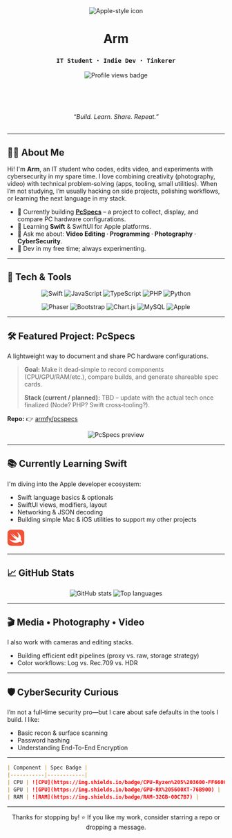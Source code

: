 <div align="center">
  <picture>
    <source media="(prefers-color-scheme: dark)" srcset="https://img.icons8.com/ios-filled/100/ffffff/mac-os--v1.png" />
    <source media="(prefers-color-scheme: light)" srcset="https://img.icons8.com/ios-filled/100/000000/mac-os--v1.png" />
    <img alt="Apple-style icon" width="72" height="72" src="https://img.icons8.com/ios-filled/100/000000/mac-os--v1.png" />
  </picture>

  <h1>Arm</h1>
  <h3><code>IT Student · Indie Dev · Tinkerer</code></h3>

  <!-- Profile views badge -->

  <img src="https://komarev.com/ghpvc/?username=YOUR_USERNAME&label=Profile%20views&color=0e75b6&style=flat" alt="Profile views badge" />

<br/><br/>

  <!-- Glass card style container (degrades to simple card in markdown) -->

  <div align="center" style="max-width:600px;margin:auto;padding:16px 24px;border-radius:24px;border:1px solid rgba(255,255,255,.25);background:rgba(255,255,255,.05);backdrop-filter:blur(10px);-webkit-backdrop-filter:blur(10px);">
    <em>“Build. Learn. Share. Repeat.”</em>
  </div>
</div>

---

## 👨‍💻 About Me

Hi! I'm **Arm**, an IT student who codes, edits video, and experiments with cybersecurity in my spare time. I love combining creativity (photography, video) with technical problem‑solving (apps, tooling, small utilities). When I’m not studying, I’m usually hacking on side projects, polishing workflows, or learning the next language in my stack.

* 🔭 Currently building **[PcSpecs](https://github.com/Keobook/pcspecs)** – a project to collect, display, and compare PC hardware configurations.
* 🚀 Learning **Swift** & SwiftUI for Apple platforms.
* 💬 Ask me about: **Video Editing · Programming · Photography · CyberSecurity**.
* 🧪 Dev in my free time; always experimenting.

---

## 🧰 Tech & Tools

<!-- Use shields.io badges. Add/remove as needed. -->

<p align="center">
  <!-- Languages -->
  <img alt="Swift" src="https://img.shields.io/badge/Swift-F05138?style=for-the-badge&logo=swift&logoColor=white"/>
  <img alt="JavaScript" src="https://img.shields.io/badge/JavaScript-F7DF1E?style=for-the-badge&logo=javascript&logoColor=000"/>
  <img alt="TypeScript" src="https://img.shields.io/badge/TypeScript-3178C6?style=for-the-badge&logo=typescript&logoColor=fff"/>
  <img alt="PHP" src="https://img.shields.io/badge/PHP-777BB4?style=for-the-badge&logo=php&logoColor=fff"/>
  <img alt="Python" src="https://img.shields.io/badge/Python-3776AB?style=for-the-badge&logo=python&logoColor=fff"/>
</p>
<p align="center">
  <!-- Frameworks / Platforms -->
  <img alt="Phaser" src="https://img.shields.io/badge/Phaser-92A1CF?style=for-the-badge&logo=phaser&logoColor=fff"/>
  <img alt="Bootstrap" src="https://img.shields.io/badge/Bootstrap-7952B3?style=for-the-badge&logo=bootstrap&logoColor=fff"/>
  <img alt="Chart.js" src="https://img.shields.io/badge/Chart.js-FF6384?style=for-the-badge&logo=chartdotjs&logoColor=fff"/>
  <img alt="MySQL" src="https://img.shields.io/badge/MySQL-4479A1?style=for-the-badge&logo=mysql&logoColor=fff"/>
  <img alt="Apple" src="https://img.shields.io/badge/Apple-000000?style=for-the-badge&logo=apple&logoColor=fff"/>
</p>

---

## 🛠 Featured Project: PcSpecs

A lightweight way to document and share PC hardware configurations.

> **Goal:** Make it dead‑simple to record components (CPU/GPU/RAM/etc.), compare builds, and generate shareable spec cards.
>
> **Stack (current / planned):** TBD – update with the actual tech once finalized (Node? PHP? Swift cross‑tooling?).

**Repo:** 👉 [armfy/pcspecs](https://github.com/armfy/pcspecs)

<p align="center">
  <img src="https://raw.githubusercontent.com/armfy/pcspecs/main/.github/assets/pcspecs-preview.png" alt="PcSpecs preview" width="600"/>
</p>

---

## 📚 Currently Learning Swift

I'm diving into the Apple developer ecosystem:

* Swift language basics & optionals
* SwiftUI views, modifiers, layout
* Networking & JSON decoding
* Building simple Mac & iOS utilities to support my other projects

<p align="left">
  <a href="https://developer.apple.com/swift/" target="_blank" rel="noreferrer">
    <img src="https://raw.githubusercontent.com/devicons/devicon/master/icons/swift/swift-original.svg" alt="Swift" width="40" height="40"/>
  </a>
</p>

---

## 📈 GitHub Stats

<p align="center">
  <img src="https://github-readme-stats.vercel.app/api?username=armfy&show_icons=true&hide_title=true&theme=transparent" alt="GitHub stats" height="160"/>
  <img src="https://github-readme-stats.vercel.app/api/top-langs/?username=armfy&layout=compact&theme=transparent" alt="Top languages" height="160"/>
</p>


---

## 🎬 Media • Photography • Video

I also work with cameras and editing stacks.

* Building efficient edit pipelines (proxy vs. raw, storage strategy)
* Color workflows: Log vs. Rec.709 vs. HDR

---

## 🛡 CyberSecurity Curious

I’m not a full‑time security pro—but I care about safe defaults in the tools I build. I like:

* Basic recon & surface scanning
* Password hashing
* Understanding End-To-End Encryption
  
---

```md
| Component | Spec Badge |
|-----------|------------|
| CPU | ![CPU](https://img.shields.io/badge/CPU-Ryzen%205%203600-FF6600) |
| GPU | ![GPU](https://img.shields.io/badge/GPU-RX%205600XT-76B900) |
| RAM | ![RAM](https://img.shields.io/badge/RAM-32GB-00C7B7) |
```

---

<p align="center">Thanks for stopping by! ⭐ If you like my work, consider starring a repo or dropping a message.</p>
